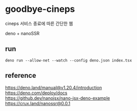 # goodbye-cineps

cineps 서비스 종료에 따른 간단한 웹

deno + nanoSSR

## run

`deno run --allow-net --watch --config deno.json index.tsx`

## reference

https://deno.land/manual@v1.20.4/introduction  
https://deno.com/deploy/docs  
https://github.dev/nanojsx/nano-jsx-deno-example  
https://crux.land/nanossr@0.0.1
